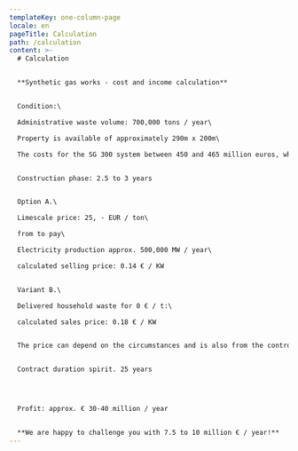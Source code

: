 ```yaml
---
templateKey: one-column-page
locale: en
pageTitle: Calculation
path: /calculation
content: >-
  # Calculation


  **Synthetic gas works - cost and income calculation**


  Condition:\

  Administrative waste volume: 700,000 tons / year\

  Property is available of approximately 290m x 200m\

  The costs for the SG 300 system between 450 and 465 million euros, which we provide.


  Construction phase: 2.5 to 3 years


  Option A.\

  Limescale price: 25, - EUR / ton\

  from to pay\

  Electricity production approx. 500,000 MW / year\

  calculated selling price: 0.14 € / KW


  Variant B.\

  Delivered household waste for 0 € / t:\

  calculated sales price: 0.18 € / KW


  The price can depend on the circumstances and is also from the control reports.


  Contract duration spirit. 25 years




  Profit: approx. € 30-40 million / year


  **We are happy to challenge you with 7.5 to 10 million € / year!**
---
```

